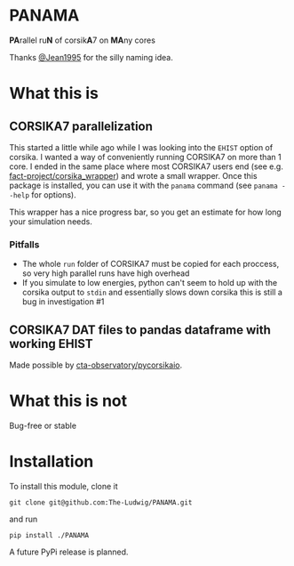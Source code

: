 PANAMA
===
**PA**rallel ru**N** of corsik**A**7 on **MA**ny cores

Thanks [@Jean1995](https://github.com/Jean1995) for the silly naming idea.

# What this is

## CORSIKA7 parallelization
This started a little while ago while I was looking into the `EHIST` option
of corsika.
I wanted a way of conveniently running CORSIKA7 on more than 1 core.
I ended in the same place where most CORSIKA7 users end (see e.g. [fact-project/corsika_wrapper](https://github.com/fact-project/corsika_wrapper))
and wrote a small wrapper. Once this package is installed, you can use it with the `panama` command (see `panama --help` for options).

This wrapper has a nice progress bar, so you get an estimate for how long your simulation needs.

### Pitfalls
- The whole `run` folder of CORSIKA7 must be copied for each proccess, so very high parallel runs have high overhead
- If you simulate to low energies, python can't seem to hold up with the corsika output to `stdin` and essentially slows down corsika this is still a bug in investigation #1

## CORSIKA7 DAT files to pandas dataframe with working EHIST
Made possible by [cta-observatory/pycorsikaio](https://github.com/cta-observatory/pycorsikaio).

# What this is not
Bug-free or stable

# Installation
To install this module, clone it
```
git clone git@github.com:The-Ludwig/PANAMA.git
```
and run
```
pip install ./PANAMA
```

A future PyPi release is planned.
